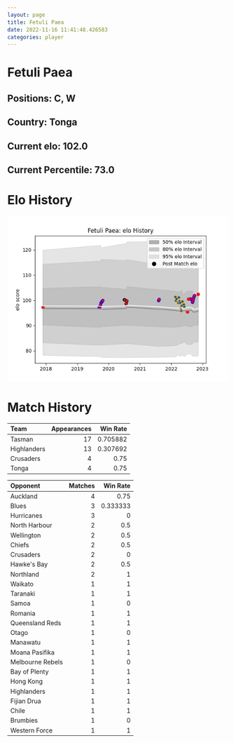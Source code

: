 ```yaml
---  
layout: page  
title: Fetuli Paea  
date: 2022-11-16 11:41:48.426583  
categories: player  
---
```

# Fetuli Paea

## Positions: C, W

## Country: Tonga

## Current elo: 102.0

## Current Percentile: 73.0

# Elo History


![elo history](history_FetuliPaea.png)
# Match History


| Team        |   Appearances |   Win Rate |
|:------------|--------------:|-----------:|
| Tasman      |            17 |   0.705882 |
| Highlanders |            13 |   0.307692 |
| Crusaders   |             4 |   0.75     |
| Tonga       |             4 |   0.75     |

| Opponent         |   Matches |   Win Rate |
|:-----------------|----------:|-----------:|
| Auckland         |         4 |   0.75     |
| Blues            |         3 |   0.333333 |
| Hurricanes       |         3 |   0        |
| North Harbour    |         2 |   0.5      |
| Wellington       |         2 |   0.5      |
| Chiefs           |         2 |   0.5      |
| Crusaders        |         2 |   0        |
| Hawke's Bay      |         2 |   0.5      |
| Northland        |         2 |   1        |
| Waikato          |         1 |   1        |
| Taranaki         |         1 |   1        |
| Samoa            |         1 |   0        |
| Romania          |         1 |   1        |
| Queensland Reds  |         1 |   1        |
| Otago            |         1 |   0        |
| Manawatu         |         1 |   1        |
| Moana Pasifika   |         1 |   1        |
| Melbourne Rebels |         1 |   0        |
| Bay of Plenty    |         1 |   1        |
| Hong Kong        |         1 |   1        |
| Highlanders      |         1 |   1        |
| Fijian Drua      |         1 |   1        |
| Chile            |         1 |   1        |
| Brumbies         |         1 |   0        |
| Western Force    |         1 |   1        |